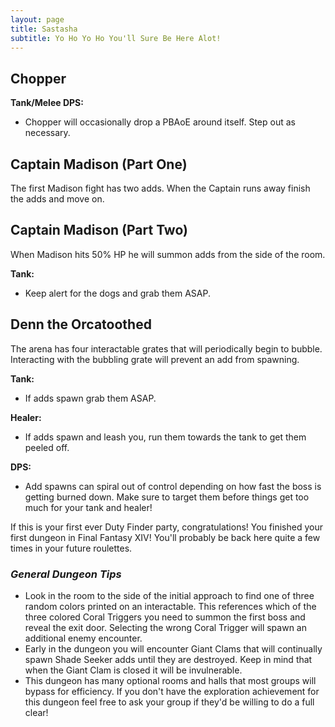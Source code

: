 ```yaml
---
layout: page
title: Sastasha
subtitle: Yo Ho Yo Ho You'll Sure Be Here Alot!
---
```


## Chopper

**Tank/Melee DPS:** 
* Chopper will occasionally drop a PBAoE around itself. Step out as necessary.

## Captain Madison (Part One)

The first Madison fight has two adds. When the Captain runs away finish the adds and move on.

## Captain Madison (Part Two)<br>

When Madison hits 50% HP he will summon adds from the side of the room.

**Tank:** 
* Keep alert for the dogs and grab them ASAP.

## Denn the Orcatoothed

The arena has four interactable grates that will periodically begin to bubble. Interacting with the bubbling grate will prevent an add from spawning.

**Tank:** 
* If adds spawn grab them ASAP.

**Healer:** 
* If adds spawn and leash you, run them towards the tank to get them peeled off. 

**DPS:** 
* Add spawns can spiral out of control depending on how fast the boss is getting burned down. Make sure to target them before things get too much for your tank and healer!

If this is your first ever Duty Finder party, congratulations! You finished your first dungeon in Final Fantasy XIV! You'll probably be back here quite a few times in your future roulettes.

### *General Dungeon Tips*
* Look in the room to the side of the initial approach to find one of three random colors printed on an interactable. This references which of the three colored Coral Triggers you need to summon the first boss and reveal the exit door. Selecting the wrong Coral Trigger will spawn an additional enemy encounter.
* Early in the dungeon you will encounter Giant Clams that will continually spawn Shade Seeker adds until they are destroyed. Keep in mind that when the Giant Clam is closed it will be invulnerable.
* This dungeon has many optional rooms and halls that most groups will bypass for efficiency. If you don't have the exploration achievement for this dungeon feel free to ask your group if they'd be willing to do a full clear!
